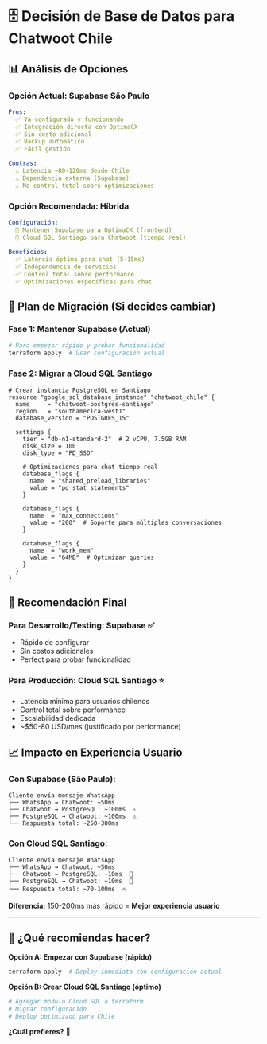 # 🗄️ Decisión de Base de Datos para Chatwoot Chile

## 📊 **Análisis de Opciones**

### **Opción Actual: Supabase São Paulo**
```yaml
Pros:
  ✅ Ya configurado y funcionando
  ✅ Integración directa con OptimaCX
  ✅ Sin costo adicional
  ✅ Backup automático
  ✅ Fácil gestión

Contras:
  ⚠️ Latencia ~80-120ms desde Chile
  ⚠️ Dependencia externa (Supabase)
  ⚠️ No control total sobre optimizaciones
```

### **Opción Recomendada: Híbrida**
```yaml
Configuración:
  🎯 Mantener Supabase para OptimaCX (frontend)
  🚀 Cloud SQL Santiago para Chatwoot (tiempo real)
  
Beneficios:
  ✅ Latencia óptima para chat (5-15ms)
  ✅ Independencia de servicios
  ✅ Control total sobre performance
  ✅ Optimizaciones específicas para chat
```

## 🚀 **Plan de Migración (Si decides cambiar)**

### **Fase 1: Mantener Supabase (Actual)**
```bash
# Para empezar rápido y probar funcionalidad
terraform apply  # Usar configuración actual
```

### **Fase 2: Migrar a Cloud SQL Santiago**
```hcl
# Crear instancia PostgreSQL en Santiago
resource "google_sql_database_instance" "chatwoot_chile" {
  name     = "chatwoot-postgres-santiago"
  region   = "southamerica-west1"
  database_version = "POSTGRES_15"
  
  settings {
    tier = "db-n1-standard-2"  # 2 vCPU, 7.5GB RAM
    disk_size = 100
    disk_type = "PD_SSD"
    
    # Optimizaciones para chat tiempo real
    database_flags {
      name  = "shared_preload_libraries"
      value = "pg_stat_statements"
    }
    
    database_flags {
      name  = "max_connections"
      value = "200"  # Soporte para múltiples conversaciones
    }
    
    database_flags {
      name  = "work_mem"
      value = "64MB"  # Optimizar queries
    }
  }
}
```

## 🎯 **Recomendación Final**

### **Para Desarrollo/Testing: Supabase** ✅
- Rápido de configurar
- Sin costos adicionales
- Perfect para probar funcionalidad

### **Para Producción: Cloud SQL Santiago** ⭐
- Latencia mínima para usuarios chilenos
- Control total sobre performance
- Escalabilidad dedicada
- ~$50-80 USD/mes (justificado por performance)

## 📈 **Impacto en Experiencia Usuario**

### **Con Supabase (São Paulo):**
```
Cliente envía mensaje WhatsApp
├── WhatsApp → Chatwoot: ~50ms
├── Chatwoot → PostgreSQL: ~100ms  ⚠️
├── PostgreSQL → Chatwoot: ~100ms  ⚠️
└── Respuesta total: ~250-300ms
```

### **Con Cloud SQL Santiago:**
```
Cliente envía mensaje WhatsApp
├── WhatsApp → Chatwoot: ~50ms
├── Chatwoot → PostgreSQL: ~10ms  🚀
├── PostgreSQL → Chatwoot: ~10ms  🚀
└── Respuesta total: ~70-100ms  ⭐
```

**Diferencia:** 150-200ms más rápido = **Mejor experiencia usuario**

---

## 🎯 **¿Qué recomiendas hacer?**

**Opción A: Empezar con Supabase (rápido)**
```bash
terraform apply  # Deploy inmediato con configuración actual
```

**Opción B: Crear Cloud SQL Santiago (óptimo)**
```bash
# Agregar módulo Cloud SQL a terraform
# Migrar configuración
# Deploy optimizado para Chile
```

**¿Cuál prefieres?** 🤔
